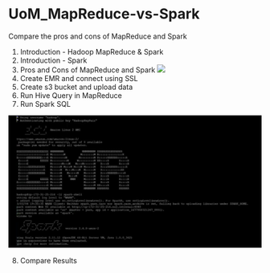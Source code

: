 # UoM_MapReduce-vs-Spark
Compare the pros and cons of MapReduce and Spark

1. Introduction - Hadoop MapReduce & Spark
2. Introduction - Spark
3. Pros and Cons of MapReduce and Spark
![](https://www.youtube.com/watch?v=22optzdNZGs)
5. Create EMR and connect using SSL
6. Create s3 bucket and upload data
7. Run Hive Query in MapReduce
8. Run Spark SQL

![Connect to Spark](https://github.com/sampaththushara/UoM_MapReduce-vs-Spark/blob/main/Spark/connecttospark.JPG)

8. Compare Results


